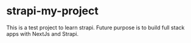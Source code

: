 # strapi-my-project

This is a test project to learn strapi.
Future purpose is to build full stack apps with NextJs and Strapi.
